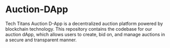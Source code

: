 # Auction-DApp
Tech Titans Auction D-App is a decentralized auction platform powered by blockchain technology. This repository contains the codebase for our auction dApp, which allows users to create, bid on, and manage auctions in a secure and transparent manner. 
